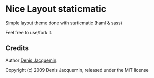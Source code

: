 Nice Layout staticmatic
===

Simple layout theme done with staticmatic (haml & sass)

Feel free to use/fork it.

Credits
---

Author [Denis Jacquemin](http://github.com/denisj]).

Copyright (c) 2009 Denis Jacquemin, released under the MIT license